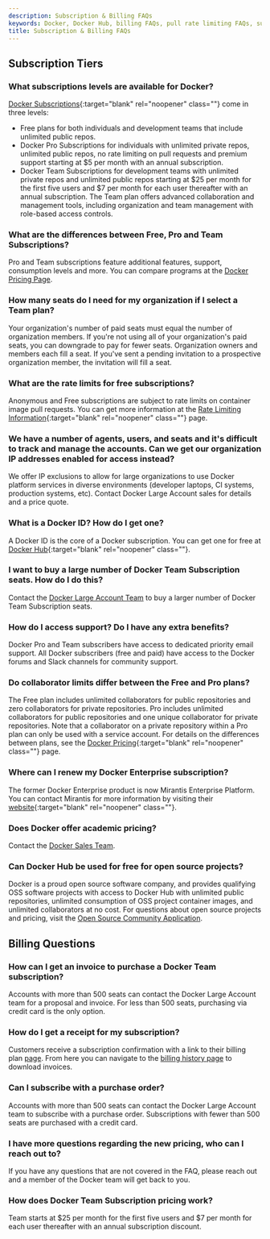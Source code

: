 ```yaml
---
description: Subscription & Billing FAQs
keywords: Docker, Docker Hub, billing FAQs, pull rate limiting FAQs, subscription, platform
title: Subscription & Billing FAQs
---
```


## Subscription Tiers

### What subscriptions levels are available for Docker?

[Docker Subscriptions](https://www.docker.com/pricing/resource-consumption-updates){:target="blank" rel="noopener" class=""} come in three levels:
* Free plans for both individuals and development teams that include unlimited public repos.
* Docker Pro Subscriptions for individuals with unlimited private repos, unlimited public repos, no rate limiting on pull requests and premium support starting at $5 per month with an annual subscription.
* Docker Team Subscriptions for development teams with unlimited private repos and unlimited public repos starting at $25 per month for the first five users and $7 per month for each user thereafter with an annual subscription. The Team plan offers advanced collaboration and management tools, including organization and team management with role-based access controls.

### What are the differences between Free, Pro and Team Subscriptions?

Pro and Team subscriptions feature additional features, support, consumption levels and more. You can compare programs at the [Docker Pricing Page](https://www.docker.com/pricing/faq).

### How many seats do I need for my organization if I select a Team plan?

Your organization's number of paid seats must equal the number of organization members. If you're not using all of your organization's paid seats, you can downgrade to pay for fewer seats. Organization owners and members each fill a seat. If you've sent a pending invitation to a prospective organization member, the invitation will fill a seat.

### What are the rate limits for free subscriptions?

Anonymous and Free subscriptions are subject to rate limits on container image pull requests. You can get more information at the [Rate Limiting Information](../download-rate-limit.md#how-do-i-authenticate-pull-requests){:target="blank" rel="noopener" class=""} page.

### We have a number of agents, users, and seats and it's difficult to track and manage the accounts. Can we get our organization IP addresses enabled for access instead?

We offer IP exclusions to allow for large organizations to use Docker platform services in diverse environments (developer laptops, CI systems, production systems, etc). Contact Docker Large Account sales for details and a price quote.

### What is a Docker ID? How do I get one?

A Docker ID is the core of a Docker subscription. You can get one for free at [Docker Hub](https://hub.docker.com){:target="blank" rel="noopener" class=""}.

### I want to buy a large number of Docker Team Subscription seats. How do I do this?

Contact the [Docker Large Account Team](https://goto.docker.com/pricing-question.html) to buy a larger number of Docker Team Subscription seats.

### How do I access support? Do I have any extra benefits?

Docker Pro and Team subscribers have access to dedicated priority email support. All Docker subscribers (free and paid) have access to the Docker forums and Slack channels for community support.

### Do collaborator limits differ between the Free and Pro plans?

The Free plan includes unlimited collaborators for public repositories and zero collaborators for private repositories. Pro includes unlimited collaborators for public repositories and one unique collaborator for private repositories. Note that a collaborator on a private repository within a Pro plan can only be used with a service account. For details on the differences between plans, see the [Docker Pricing](https://www.docker.com/pricing){:target="blank" rel="noopener" class=""} page.

### Where can I renew my Docker Enterprise subscription?

The former Docker Enterprise product is now Mirantis Enterprise Platform. You can contact Mirantis for more information by visiting their [website](https://www.mirantis.com/){:target="blank" rel="noopener" class=""}.

### Does Docker offer academic pricing?

Contact the [Docker Sales Team](https://www.docker.com/company/contact).

### Can Docker Hub be used for free for open source projects?

Docker is a proud open source software company, and provides qualifying OSS software projects with access to Docker Hub with unlimited public repositories, unlimited consumption of OSS project container images, and unlimited collaborators at no cost. For questions about open source projects and pricing, visit the [Open Source Community Application](https://www.docker.com/community/open-source/application).

## Billing Questions

### How can I get an invoice to purchase a Docker Team subscription?

Accounts with more than 500 seats can contact the Docker Large Account team for a proposal and invoice. For less than 500 seats, purchasing via credit card is the only option.

### How do I get a receipt for my subscription?

Customers receive a subscription confirmation with a link to their billing plan [page](https://hub.docker.com/billing/plan). From here you can navigate to the [billing history page](https://hub.docker.com/billing/billing-history) to download invoices.

### Can I subscribe with a purchase order?

Accounts with more than 500 seats can contact the Docker Large Account team to subscribe with a purchase order. Subscriptions with fewer than 500 seats are purchased with a credit card.

### I have more questions regarding the new pricing, who can I reach out to?

If you have any questions that are not covered in the FAQ, please reach out and a member of the Docker team will get back to you.

### How does Docker Team Subscription pricing work?

Team starts at $25 per month for the first five users and $7 per month for each user thereafter with an annual subscription discount.

<script type="application/ld+json">
{
  "@context": "https://schema.org",
  "@type": "FAQPage",
  "mainEntity": [
    {
      "@type": "Question",
      "name": "What subscriptions levels are available for Docker?",
      "acceptedAnswer": {
        "@type": "Answer",
        "text": "Docker Subscriptions come in three levels:\nFree plans for both individuals and development teams that include unlimited public repos.\nDocker Pro Subscriptions for individuals with unlimited private repos, unlimited public repos, no rate limiting on pull requests and premium support starting at $5/month with an annual subscription.\nDocker Team Subscriptions for development teams with unlimited private repos and unlimited public repos starting at $25 per month for the first 5 users and $7 per month for each user thereafter with an Annual subscription. The Team plan offers advanced collaboration and management tools, including organization and team management with role-based access controls.\n\n"
      }
    },
    {
      "@type": "Question",
      "name": "What are the differences between Free, Pro and Team Subscriptions?",
      "acceptedAnswer": {
        "@type": "Answer",
        "text": "Pro and Team subscriptions feature additional features, support, consumption levels and more. You can compare programs at the Docker Pricing Page."
      }
    },
    {
      "@type": "Question",
      "name": "How many seats do I need for my organization if I select a Team plan?",
      "acceptedAnswer": {
        "@type": "Answer",
        "text": "Your organization's number of paid seats must equal the number of organization members. If you're not using all of your organization's paid seats, you can downgrade to pay for fewer seats. Organization owners and members each fill a seat. If you've sent a pending invitation to a prospective organization member, the invitation will fill a seat."
      }
    },
    {
      "@type": "Question",
      "name": "What are the rate limits for free subscriptions?",
      "acceptedAnswer": {
        "@type": "Answer",
        "text": "Anonymous and Free subscriptions are subject to rate limits on container image pull requests. You can get more information at the Rate Limiting information page."
      }
    },
    {
      "@type": "Question",
      "name": "We have a number of agents, users, and seats and it's difficult to track and manage the accounts. Can we get our organization IP addresses enabled for access instead?",
      "acceptedAnswer": {
        "@type": "Answer",
        "text": "We offer IP exclusions to allow for large organizations to use Docker platform services in diverse environments (developer laptops, CI systems, production systems, etc). Contact Docker Large Account sales for details and a price quote."
      }
    },
    {
      "@type": "Question",
      "name": "What is a Docker ID? How do I get one?",
      "acceptedAnswer": {
        "@type": "Answer",
        "text": "A Docker ID is the core of a Docker subscription. You can get one for free at hub.docker.com."
      }
    },
    {
      "@type": "Question",
      "name": "I want to buy a large number of Docker Team Subscription seats. How do I do this?",
      "acceptedAnswer": {
        "@type": "Answer",
        "text": "Contact the Docker Large Account Team here."
      }
    },
    {
      "@type": "Question",
      "name": "How do I access support? Do I have any extra benefits?",
      "acceptedAnswer": {
        "@type": "Answer",
        "text": "Docker Pro and Team subscribers have access to dedicated priority email support. All Docker subscribers (free and paid) have access to the Docker forums and Slack channels for community support."
      }
    },
    {
      "@type": "Question",
      "name": "Do collaborator limits differ between the Free and Pro plans?",
      "acceptedAnswer": {
        "@type": "Answer",
        "text": "The Free plan includes unlimited collaborators for public repositories and 0 collaborators for private repositories. Pro includes unlimited collaborators for public repositories and 1 unique collaborator for private repositories. Note that a collaborator on a private repository within a Pro plan can only be used with a service account. For details on the differences between plans, see https://www.docker.com/pricing."
      }
    },
     {
      "@type": "Question",
      "name": "Where can I renew my Docker Enterprise subscription?",
      "acceptedAnswer": {
        "@type": "Answer",
        "text": "The former Docker Enterprise product is now Mirantis Enterprise Platform. You can contact Mirantis for more information by visiting their website www.mirantis.com"
      }
    },
    {
      "@type": "Question",
      "name": "Does Docker offer academic pricing?",
      "acceptedAnswer": {
        "@type": "Answer",
        "text": "Contact the Docker Sales Team."
      }
    },
    {
      "@type": "Question",
      "name": "Can Docker Hub be used for free for open source projects?",
      "acceptedAnswer": {
        "@type": "Answer",
        "text": "Docker is a proud open source software company, and provides qualifying OSS software projects with access to Docker Hub with unlimited public repositories unlimited consumption of OSS project container images and unlimited collaborators at no cost. For questions about open source projects and pricing please visit the Open Source Community Application."
      }
    },
    {
      "@type": "Question",
      "name": "How can I get an invoice to purchase a Docker Team subscription?",
      "acceptedAnswer": {
        "@type": "Answer",
        "text": "Accounts with more than 500 seats can contact the Docker Large Account team for a proposal and invoice. For less than 500 seats, purchasing via credit card is the only option."
      }
    },
    {
      "@type": "Question",
      "name": "How do I get a receipt for my subscription?",
      "acceptedAnswer": {
        "@type": "Answer",
        "text": "Customers receive a subscription confirmation with a link to their billing plan page (https://hub.docker.com/billing/plan). From here you can navigate to the billing history page (https://hub.docker.com/billing/billing-history) to download invoices."
      }
    },
    {
      "@type": "Question",
      "name": "Can I subscribe with a purchase order?",
      "acceptedAnswer": {
        "@type": "Answer",
        "text": "Accounts with more than 500 seats can contact the Docker Large Account team to subscribe with a purchase order. Subscriptions with fewer than 500 seats are purchased with a credit card."
      }
    },
    {
      "@type": "Question",
      "name": "I have more questions regarding the new pricing, who can I reach out to?",
      "acceptedAnswer": {
        "@type": "Answer",
        "text": "If you have any questions that are not covered in the FAQ, please reach out and a member of the Docker team will get back to you."
      }
    },
    {
      "@type": "Question",
      "name": "How does Docker Team Subscription pricing work?",
      "acceptedAnswer": {
        "@type": "Answer",
        "text": "Team starts at $25 per month for the first 5 users and $7 per month for each user thereafter with an annual subscription discount."
      }
    }
  ]
}
</script>
